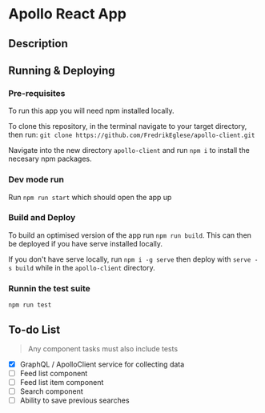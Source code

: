 # Apollo React App

## Description

## Running & Deploying

### Pre-requisites

To run this app you will need npm installed locally.

To clone this repository, in the terminal navigate to your target directory, then run:
`git clone https://github.com/FredrikEglese/apollo-client.git`

Navigate into the new directory `apollo-client` and run `npm i` to install the necesary npm packages.

### Dev mode run

Run `npm run start` which should open the app up

### Build and Deploy

To build an optimised version of the app run `npm run build`. This can then be deployed if you have serve installed locally.

If you don't have serve locally, run `npm i -g serve` then deploy with `serve -s build` while in the `apollo-client` directory.

### Runnin the test suite

`npm run test`

## To-do List

> Any component tasks must also include tests

- [x] GraphQL / ApolloClient service for collecting data
- [ ] Feed list component
- [ ] Feed list item component
- [ ] Search component
- [ ] Ability to save previous searches
